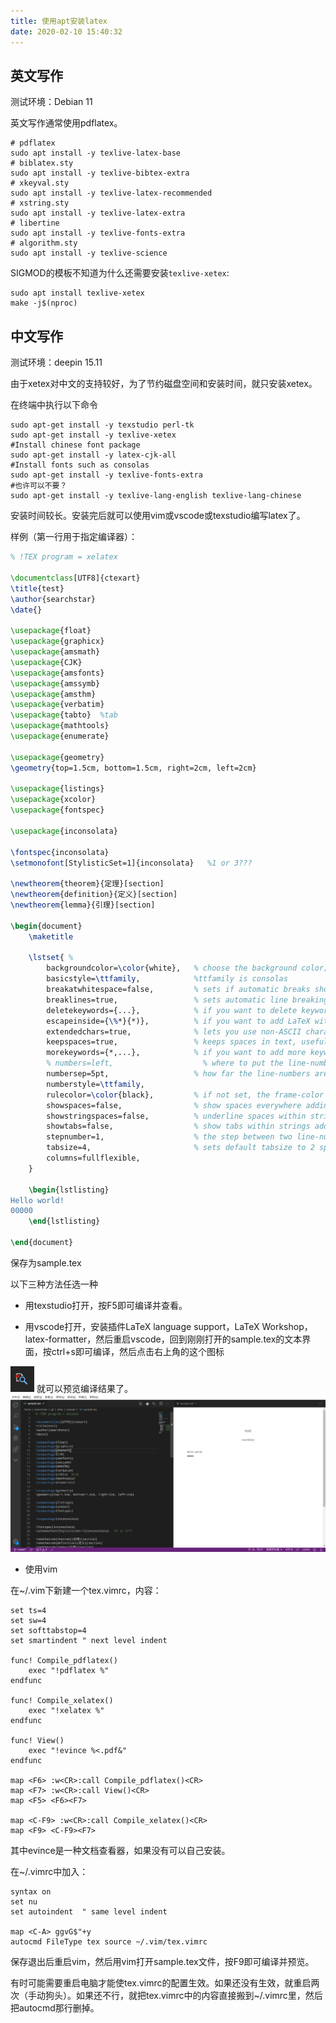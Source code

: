 ```yaml
---
title: 使用apt安装latex
date: 2020-02-10 15:40:32
---
```


## 英文写作

测试环境：Debian 11

英文写作通常使用pdflatex。

```shell
# pdflatex
sudo apt install -y texlive-latex-base
# biblatex.sty
sudo apt install -y texlive-bibtex-extra
# xkeyval.sty
sudo apt install -y texlive-latex-recommended
# xstring.sty
sudo apt install -y texlive-latex-extra
# libertine
sudo apt install -y texlive-fonts-extra
# algorithm.sty
sudo apt install -y texlive-science
```

SIGMOD的模板不知道为什么还需要安装`texlive-xetex`:

```shell
sudo apt install texlive-xetex
make -j$(nproc)
```

## 中文写作

测试环境：deepin 15.11

由于xetex对中文的支持较好，为了节约磁盘空间和安装时间，就只安装xetex。

在终端中执行以下命令

```shell
sudo apt-get install -y texstudio perl-tk 
sudo apt-get install -y texlive-xetex
#Install chinese font package
sudo apt-get install -y latex-cjk-all
#Install fonts such as consolas
sudo apt-get install -y texlive-fonts-extra
#也许可以不要？
sudo apt-get install -y texlive-lang-english texlive-lang-chinese
```

安装时间较长。安装完后就可以使用vim或vscode或texstudio编写latex了。

样例（第一行用于指定编译器）：

```tex
% !TEX program = xelatex

\documentclass[UTF8]{ctexart}
\title{test}
\author{searchstar}
\date{}

\usepackage{float}
\usepackage{graphicx}
\usepackage{amsmath}
\usepackage{CJK}
\usepackage{amsfonts}
\usepackage{amssymb}
\usepackage{amsthm}
\usepackage{verbatim}
\usepackage{tabto}	%tab
\usepackage{mathtools}
\usepackage{enumerate}

\usepackage{geometry}
\geometry{top=1.5cm, bottom=1.5cm, right=2cm, left=2cm}

\usepackage{listings}
\usepackage{xcolor}
\usepackage{fontspec}

\usepackage{inconsolata}

\fontspec{inconsolata}
\setmonofont[StylisticSet=1]{inconsolata}	%1 or 3???

\newtheorem{theorem}{定理}[section]
\newtheorem{definition}{定义}[section]
\newtheorem{lemma}{引理}[section]

\begin{document}
	\maketitle
	
	\lstset{ %  
		backgroundcolor=\color{white},   % choose the background color; you must add \usepackage{color} or \usepackage{xcolor}  
		basicstyle=\ttfamily,			 %ttfamily is consolas
		breakatwhitespace=false,         % sets if automatic breaks should only happen at whitespace  
		breaklines=true,                 % sets automatic line breaking  
		deletekeywords={...},            % if you want to delete keywords from the given language  
		escapeinside={\%*}{*)},          % if you want to add LaTeX within your code  
		extendedchars=true,              % lets you use non-ASCII characters; for 8-bits encodings only, does not work with UTF-8  
		keepspaces=true,                 % keeps spaces in text, useful for keeping indentation of code (possibly needs columns=flexible)  
		morekeywords={*,...},            % if you want to add more keywords to the set  
		% numbers=left,                    % where to put the line-numbers; possible values are (none, left, right)  
		numbersep=5pt,                   % how far the line-numbers are from the code  
		numberstyle=\ttfamily,
		rulecolor=\color{black},         % if not set, the frame-color may be changed on line-breaks within not-black text (e.g. comments (green here))  
		showspaces=false,                % show spaces everywhere adding particular underscores; it overrides 'showstringspaces'  
		showstringspaces=false,          % underline spaces within strings only  
		showtabs=false,                  % show tabs within strings adding particular underscores  
		stepnumber=1,                    % the step between two line-numbers. If it's 1, each line will be numbered  
		tabsize=4,                       % sets default tabsize to 2 spaces  
		columns=fullflexible,
	}

	\begin{lstlisting}
Hello world!
00000
	\end{lstlisting}

\end{document}
```

保存为sample.tex

以下三种方法任选一种

- 用texstudio打开，按F5即可编译并查看。

- 用vscode打开，安装插件LaTeX language support，LaTeX Workshop，latex-formatter，然后重启vscode，回到刚刚打开的sample.tex的文本界面，按ctrl+s即可编译，然后点击右上角的这个图标

![在这里插入图片描述](使用apt安装latex/20200210151704584.png)
就可以预览编译结果了。
![在这里插入图片描述](使用apt安装latex/20200210151839793.png)

- 使用vim

在~/.vim下新建一个tex.vimrc，内容：

```vimrc
set ts=4
set sw=4
set softtabstop=4
set smartindent	" next level indent

func! Compile_pdflatex()
	exec "!pdflatex %"
endfunc

func! Compile_xelatex()
	exec "!xelatex %"
endfunc

func! View()
	exec "!evince %<.pdf&"
endfunc

map <F6> :w<CR>:call Compile_pdflatex()<CR>
map <F7> :w<CR>:call View()<CR>
map <F5> <F6><F7>

map <C-F9> :w<CR>:call Compile_xelatex()<CR>
map <F9> <C-F9><F7>
```

其中evince是一种文档查看器，如果没有可以自己安装。

在~/.vimrc中加入：

```vimrc
syntax on
set nu
set autoindent	" same level indent

map <C-A> ggvG$"+y
autocmd FileType tex source ~/.vim/tex.vimrc
```

保存退出后重启vim，然后用vim打开sample.tex文件，按F9即可编译并预览。

有时可能需要重启电脑才能使tex.vimrc的配置生效。如果还没有生效，就重启两次（手动狗头）。如果还不行，就把tex.vimrc中的内容直接搬到~/.vimrc里，然后把autocmd那行删掉。
